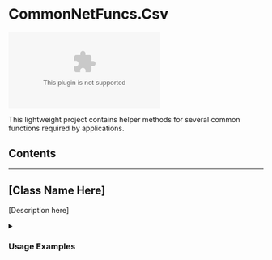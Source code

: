 # CommonNetFuncs.Csv

[![nuget](https://img.shields.io/nuget/dt/CommonNetFuncs.Csv)](https://www.nuget.org/packages/CommonNetFuncs.Csv/)

This lightweight project contains helper methods for several common functions required by applications.

## Contents

<!-- - [Class Name](#) -->

---

## [Class Name Here]

[Description here]

<details>
<summary><h3>Usage Examples</h3></summary>

#### [MethodNameHere]

```cs
//Code here
```

</details>
